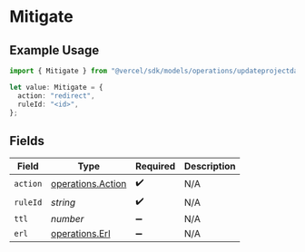 # Mitigate

## Example Usage

```typescript
import { Mitigate } from "@vercel/sdk/models/operations/updateprojectdatacache.js";

let value: Mitigate = {
  action: "redirect",
  ruleId: "<id>",
};
```

## Fields

| Field                                                  | Type                                                   | Required                                               | Description                                            |
| ------------------------------------------------------ | ------------------------------------------------------ | ------------------------------------------------------ | ------------------------------------------------------ |
| `action`                                               | [operations.Action](../../models/operations/action.md) | :heavy_check_mark:                                     | N/A                                                    |
| `ruleId`                                               | *string*                                               | :heavy_check_mark:                                     | N/A                                                    |
| `ttl`                                                  | *number*                                               | :heavy_minus_sign:                                     | N/A                                                    |
| `erl`                                                  | [operations.Erl](../../models/operations/erl.md)       | :heavy_minus_sign:                                     | N/A                                                    |
